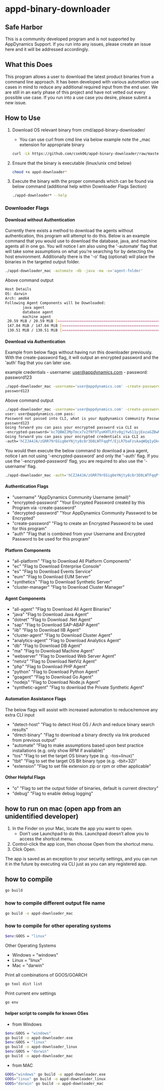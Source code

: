 # appd-binary-downloader

## Safe Harbor

This is a community developed program and is not supported by AppDynamics Support. If you run into any issues, please create an issue here and it will be addressed accordingly.

## What this Does

This program allows a user to download the latest product binaries from a command line approach. It has been developed with various automation use cases in mind to reduce any additional required input from the end user. We are still in an early phase of this project and have not vetted out every possible use case. If you run into a use case you desire, please submit a new issue.

## How to Use

1. Download OS relevant binary from cmd/appd-binary-downloader/
    - You can use curl from cmd line via below example note the _mac extension for appropriate binary

    ```bash
    curl -Lk https://github.com/csek06/appd-binary-downloader/raw/master/cmd/appd-downloader/appd-downloader_mac -o appd-downloader_mac && chmod +x appd-downloader*
    ```

2. Ensure that the binary is executable (linux/unix cmd below)

    ```bash
    chmod +x appd-downloader*
    ```

3. Execute the binary with the proper commands which can be found via below command (additional help within Downloader Flags Section)

    ```bash
    ./appd-downloader* --help
    ```

### Downloader Flags

#### Download without Authentication

Currently there exists a method to download the agents without authentication, this program will attempt to do this. Below is an example command that you would use to download the database, java, and machine agents all in one go. You will notice I am also using the '-automate' flag that will take some assumptions on what you're searching for by detecting the host environment. Additionally there is the '-o' flag (optional) will place the binaries in the targeted output folder.

```bash
./appd-downloader_mac -automate -db -java -ma -o='agent-folder'
```

Above command output

```bash
Host Details
OS: darwin
Arch: amd64
Following Agent Components will be Downloaded:
        java agent
        database agent
        machine agent
 20.59 MiB / 20.59 MiB [=================================================================================================================] 100.00% 51.10 MiB/s 0s
 147.84 MiB / 147.84 MiB [===============================================================================================================] 100.00% 29.96 MiB/s 4s
 130.51 MiB / 130.51 MiB [===============================================================================================================] 100.00% 43.18 MiB/s 3s
 ```

#### Download via Authentication

Example from below flags without having run this downloader previously. With the create-password flag, it will output an encrypted password and the 'auth' flag that you can later use.

example credentials
    - username: user@appdynamics.com
    - password: password123

```bash
./appd-downloader_mac -username='user@appdynamics.com' -create-password
password123
```

Above command output

```bash
./appd-downloader_mac -username='user@appdynamics.com' -create-password
user: user@appdynamics.com pass:
Password not passed into CLI, what is your AppDynamics Community Password?
password123
Going forward you can pass your encrypted password via CLI as
-encrypted-password='kc7QBWZJMpTmcx7v2fNf9TyoKHTLKtv0gjYw511yjEozaGZBwM3+OjgAqgDhF4XkYehj38Rzd6IN8424Dpc/OiiNRMVdErWy'
Going forward you can pass your encrypted credentials via CLI as
-auth='hCZJA4JA/zGRR79rEGig0eYNjty8c8r3D8LWTFqqPf/EjLR7baFzsAaqWQq1yQkvK99B7n6sFQM62I7TR6GRIgAnEl0LvZk5HRjBRSZWAwZ+Fdm2y+oNwr8=:kc7QBWZJMpTmcx7v2fNf9TyoKHTLKtv0gjYw511yjEozaGZBwM3+OjgAqgDhF4XkYehj38Rzd6IN8424Dpc/OiiNRMVdErWy'
```

You would then execute the below command to download a java agent, notice I am not using '-encrypted-password' and only the '-auth' flag. If you use the '-encrypted-password' flag, you are required to also use the '-username' flag.

```bash
./appd-downloader_mac -auth='hCZJA4JA/zGRR79rEGig0eYNjty8c8r3D8LWTFqqPf/EjLR7baFzsAaqWQq1yQkvK99B7n6sFQM62I7TR6GRIgAnEl0LvZk5HRjBRSZWAwZ+Fdm2y+oNwr8=:kc7QBWZJMpTmcx7v2fNf9TyoKHTLKtv0gjYw511yjEozaGZBwM3+OjgAqgDhF4XkYehj38Rzd6IN8424Dpc/OiiNRMVdErWy' -java
```

#### Authentication Flags

- "username" "AppDynamics Community Username (email)"
- "encrypted-password" "Your Encrypted Password created by this Program via -create-password"
- "decrypted-password" "Your AppDynamics Community Password to be Encrypted"
- "create-password" "Flag to create an Encrypted Password to be used for this program"
- "auth" "Flag that is combined from your Username and Encrypted Password to be used for this program"

#### Platform Components

- "all-platform" "Flag to Download All Platform Components"
- "ec" "Flag to Download Enterprise Console"
- "es" "Flag to Download Events Service"
- "eum" "Flag to Download EUM Server"
- "synthetics" "Flag to Download Synthetic Server"
- "cluster-manager" "Flag to Download Cluster Manager"

#### Agent Components

- "all-agent" "Flag to Download All Agent Binaries"
- "java" "Flag to Download Java Agent"
- "dotnet" "Flag to Download .Net Agent"
- "sap" "Flag to Download SAP-ABAP Agent"
- "iib" "Flag to Download IIB Agent"
- "cluster-agent" "Flag to Download Cluster Agent"
- "analytics-agent" "Flag to Download Analytics Agent"
- "db" "Flag to Download DB Agent"
- "ma" "Flag to Download Machine Agent"
- "webserver" "Flag to Download Web Server Agent"
- "netviz" "Flag to Download NetViz Agent"
- "php" "Flag to Download PHP Agent"
- "python" "Flag to Download Python Agent"
- "goagent" "Flag to Download Go Agent"
- "nodejs" "Flag to Download Node.js Agent"
- "synthetic-agent" "Flag to download the Private Synthetic Agent"

#### Automation Assistance Flags

The below flags will assist with increased automation to reduce/remove any extra CLI input

- "detect-host" "Flag to detect Host OS / Arch and reduce binary search results"
- "direct-binary" "Flag to download a binary directly via link produced from previous output"
- "automate" "Flag to make assumptions based upon best practice installations (e.g. only show RPM if available)"
- "tos" "Flag to set the target OS binary type (e.g. -tos=linux)"
- "tbit" "Flag to set the target OS Bit binary type (e.g. -tbit=32)"
- "extension" "Flag to set file extension zip or rpm or other applicable"

#### Other Helpful Flags

- "o" "Flag to set the output folder of binaries, default is current directory"
- "debug" "Flag to enable debug logging"

## how to run on mac (open app from an unidentified developer)

1. In the Finder  on your Mac, locate the app you want to open.
    - Don’t use Launchpad to do this. Launchpad doesn’t allow you to access the shortcut menu.
2. Control-click the app icon, then choose Open from the shortcut menu.
3. Click Open.

The app is saved as an exception to your security settings, and you can run it in the future by executing via CLI just as you can any registered app.

## how to compile

```bash
go build
```

### how to compile different output file name

```bash
go build -o appd-downloader_mac
```

### how to compile for other operating systems

```bash
$env:GOOS = "linux"
```

Other Operating Systems

- Windows = "windows"
- Linux = "linux"
- Mac = "darwin"

Print all combinations of GOOS/GOARCH

```bash
go tool dist list
```

Print current env settings

```bash
go env
```

#### helper script to compile for known OSes

- from Windows

```bash
$env:GOOS = "windows"
go build -o appd-downloader.exe
$env:GOOS = "linux"
go build -o appd-downloader_linux
$env:GOOS = "darwin"
go build -o appd-downloader_mac
```

- from MAC

```bash
GOOS="windows" go build -o appd-downloader.exe
GOOS="linux" go build -o appd-downloader_linux
GOOS="darwin" go build -o appd-downloader_mac
```
